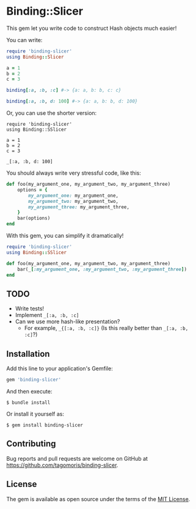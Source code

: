 # Binding::Slicer

This gem let you write code to construct Hash objects much easier!

You can write:

```ruby
require 'binding-slicer'
using Binding::Slicer

a = 1
b = 2
c = 3

binding[:a, :b, :c] #-> {a: a, b: b, c: c}

binding[:a, :b, d: 100] #-> {a: a, b: b, d: 100}
```

Or, you can use the shorter version:

```
require 'binding-slicer'
using Binding::SSlicer

a = 1
b = 2
c = 3

_[:a, :b, d: 100]
```

You should always write very stressful code, like this:

```ruby
def foo(my_argument_one, my_argument_two, my_argument_three)
    options = {
        my_argument_one: my_argument_one,
        my_argument_two: my_argument_two,
        my_argument_three: my_argument_three,
    }
    bar(options)
end
```

With this gem, you can simplify it dramatically!

```ruby
require 'binding-slicer'
using Binding::SSlicer

def foo(my_argument_one, my_argument_two, my_argument_three)
    bar(_[:my_argument_one, :my_argument_two, :my_argument_three])
end
```

## TODO

* Write tests!
* Implement `_[:a, :b, :c]`
* Can we use more hash-like presentation?
  * For example, `_{[:a, :b, :c]}` (Is this really better than `_[:a, :b, :c]`?)

## Installation

Add this line to your application's Gemfile:

```ruby
gem 'binding-slicer'
```

And then execute:

    $ bundle install

Or install it yourself as:

    $ gem install binding-slicer

## Contributing

Bug reports and pull requests are welcome on GitHub at https://github.com/tagomoris/binding-slicer.


## License

The gem is available as open source under the terms of the [MIT License](https://opensource.org/licenses/MIT).
